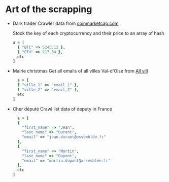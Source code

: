 # Art of the scrapping

- Dark trader
  Crawler data from [coinmarketcap.com](https://coinmarketcap.com/all/views/all/)
  
  Stock the key of each cryptocurrency and their price to an array of hash

  ```ruby
  a = [
    { "BTC" => 5245.12 },
    { "ETH" => 217.34 }, 
    etc
  ]
  ```

- Mairie christmas
  Get all emails of all villes Val-d'Oise from [All vill](http://annuaire-des-mairies.com/)

  ```ruby
    a = [
    { "ville_1" => "email_1" },
    { "ville_2" => "email_2" }, 
    etc
  ]
  ```

- Cher député
  Crawl list data of deputy in France

  ```ruby
    a = [
    { 
      "first_name" => "Jean",
      "last_name" => "Durant",
      "email" => "jean.durant@assemblée.fr"
    },
    { 
      "first_name" => "Martin",
      "last_name" => "Dupont",
      "email" => "martin.dupont@assemblée.fr"
    },
    etc
  ]
  ```
  